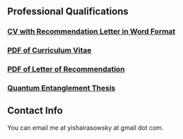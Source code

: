 ## Professional Qualifications
### [CV with Recommendation Letter in Word Format](cv_with_recommendation.docx)
### [PDF of Curriculum Vitae](cv.pdf)
### [PDF of Letter of Recommendation](letter_of_recommendation.pdf)
### [Quantum Entanglement Thesis](thesis.pdf)

## Contact Info
You can email me at yishairasowsky at gmail dot com.
	
